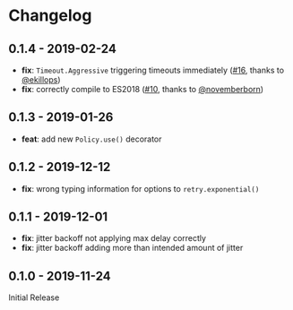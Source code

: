 # Changelog

## 0.1.4 - 2019-02-24

- **fix**: `Timeout.Aggressive` triggering timeouts immediately ([#16](https://github.com/connor4312/cockatiel/issues/16), thanks to [@ekillops](https://github.com/ekillops))
- **fix**: correctly compile to ES2018 ([#10](https://github.com/connor4312/cockatiel/issues/10), thanks to [@novemberborn](https://github.com/novemberborn))

## 0.1.3 - 2019-01-26

- **feat**: add new `Policy.use()` decorator

## 0.1.2 - 2019-12-12

- **fix**: wrong typing information for options to `retry.exponential()`

## 0.1.1 - 2019-12-01

- **fix**: jitter backoff not applying max delay correctly
- **fix**: jitter backoff adding more than intended amount of jitter

## 0.1.0 - 2019-11-24

Initial Release
